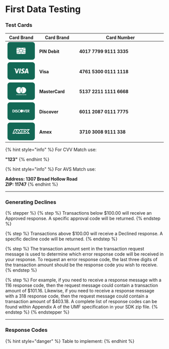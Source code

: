 # First Data Testing

### Test Cards <a href="#test-cards" id="test-cards"></a>

<table data-full-width="false"><thead><tr><th width="134">Card Brand</th><th width="146">Card Brand</th><th width="468">Card Number</th></tr></thead><tbody><tr><td><img src="../../.gitbook/assets/Discover icon 2.png" alt="" data-size="original"></td><td><strong>PIN Debit</strong></td><td><strong>4017 7799 9111 3335</strong></td></tr><tr><td><img src="../../.gitbook/assets/1 Visa icon.png" alt="" data-size="original"></td><td><strong>Visa</strong></td><td><strong>4761 5300 0111 1118</strong></td></tr><tr><td><img src="../../.gitbook/assets/1 Master card icon.png" alt="" data-size="original"></td><td><strong>MasterCard</strong></td><td><strong>5137 2211 1111 6668</strong></td></tr><tr><td><img src="../../.gitbook/assets/1 Discover icon.png" alt="" data-size="original"></td><td><strong>Discover</strong></td><td><strong>6011 2087 0111 7775</strong></td></tr><tr><td><img src="../../.gitbook/assets/1 Amex icon.png" alt="" data-size="original"></td><td><strong>Amex</strong></td><td><strong>3710 3008 9111 338</strong></td></tr></tbody></table>

{% hint style="info" %}
For CVV Match use:

**"123"**
{% endhint %}

{% hint style="info" %}
For AVS Match use:

**Address: 1307 Broad Hollow Road**\
**ZIP: 11747**
{% endhint %}



***



### Generating Declines <a href="#generating-declines" id="generating-declines"></a>

{% stepper %}
{% step %}
Transactions below $100.00 will receive an Approved response. A specific approval code will be returned.
{% endstep %}

{% step %}
Transactions above $100.00 will receive a Declined response. A specific decline code will be returned.
{% endstep %}

{% step %}
The transaction amount sent in the transaction request message is used to determine which error response code will be received in your response. To request an error response code, the last three digits of the transaction amount should be the response code you wish to receive.
{% endstep %}

{% step %}
For example, if you need to receive a response message with a 116 response code, then the request message could contain a transaction amount of $101.16. Likewise, if you need to receive a response message with a 318 response code, then the request message could contain a transaction amount of $403.18. A complete list of response codes can be found within Appendix A of the UMF specification in your SDK zip file.
{% endstep %}
{% endstepper %}



***



### Response Codes <a href="#response-codes" id="response-codes"></a>

{% hint style="danger" %}
Table to implement:&#x20;
{% endhint %}
